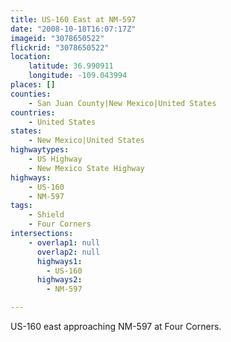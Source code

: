 ```yaml
---
title: US-160 East at NM-597
date: "2008-10-18T16:07:17Z"
imageid: "3078650522"
flickrid: "3078650522"
location:
    latitude: 36.990911
    longitude: -109.043994
places: []
counties:
    - San Juan County|New Mexico|United States
countries:
    - United States
states:
    - New Mexico|United States
highwaytypes:
    - US Highway
    - New Mexico State Highway
highways:
    - US-160
    - NM-597
tags:
    - Shield
    - Four Corners
intersections:
    - overlap1: null
      overlap2: null
      highways1:
        - US-160
      highways2:
        - NM-597

---
```

US-160 east approaching NM-597 at Four Corners.